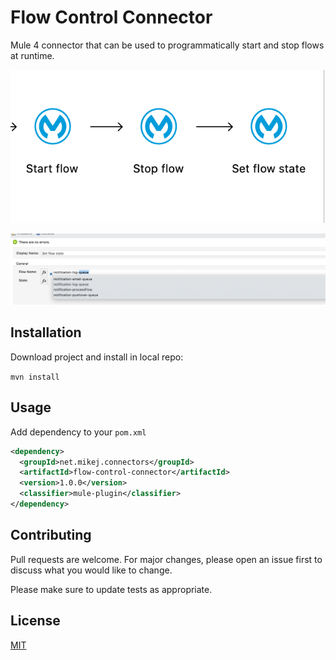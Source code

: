 # Flow Control Connector

Mule 4 connector that can be used to programmatically start and stop flows at runtime.

![Flow images](/images/screenshot1.png)

![Config image](/images/screenshot2.png)

## Installation

Download project and install in local repo:

`mvn install`


## Usage

Add dependency to your `pom.xml`

```xml
<dependency>
  <groupId>net.mikej.connectors</groupId>
  <artifactId>flow-control-connector</artifactId>
  <version>1.0.0</version>
  <classifier>mule-plugin</classifier>
</dependency>
```

## Contributing
Pull requests are welcome. For major changes, please open an issue first to discuss what you would like to change.

Please make sure to update tests as appropriate.

## License
[MIT](https://choosealicense.com/licenses/mit/)